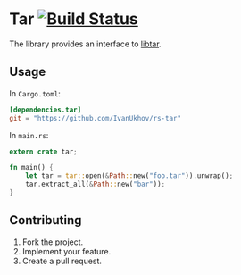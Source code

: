 # Tar [![Build Status][travis-svg]][travis-url]

The library provides an interface to [libtar][1].

## Usage

In `Cargo.toml`:

```toml
[dependencies.tar]
git = "https://github.com/IvanUkhov/rs-tar"
```

In `main.rs`:

```rust
extern crate tar;

fn main() {
    let tar = tar::open(&Path::new("foo.tar")).unwrap();
    tar.extract_all(&Path::new("bar"));
}
```

## Contributing

1. Fork the project.
2. Implement your feature.
3. Create a pull request.

[1]: http://www.feep.net/libtar/

[travis-svg]: https://travis-ci.org/IvanUkhov/rs-tar.svg?branch=master
[travis-url]: https://travis-ci.org/IvanUkhov/rs-tar
